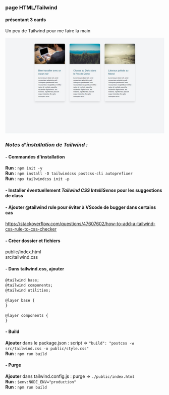 
### page HTML/Tailwind
#### présentant 3 cards
Un peu de Tailwind pour me faire la main

![screenshot](screenshot1.jpg)

### *Notes d'installation de Tailwind :*

#### - Commandes d'installation
**Run** : `npm init -y `<br>
**Run** : `npm install -D tailwindcss postcss-cli autoprefixer`<br>
**Run** : `npx tailwindcss init -p`

#### - Installer éventuellement *Tailwind CSS IntelliSense* pour les suggestions de class

#### - Ajouter @tailwind rule pour éviter à VScode de bugger dans certains cas
https://stackoverflow.com/questions/47607602/how-to-add-a-tailwind-css-rule-to-css-checker

#### - Créer dossier et fichiers
public/index.html<br> 
src/tailwind.css

#### - Dans tailwind.css, ajouter
```
@tailwind base;
@tailwind components;
@tailwind utilities;

@layer base {
}

@layer components {
}
```

#### - Build
**Ajouter** dans le package.json : script => ``"build": "postcss -w src/tailwind.css -o public/style.css"``<br>
**Run** : ``npm run build``

#### - Purge
**Ajouter** dans tailwind.config.js : purge => `./public/index.html`<br>
**Run** : `$env:NODE_ENV="production"`<br>
**Run** : `npm run build`
